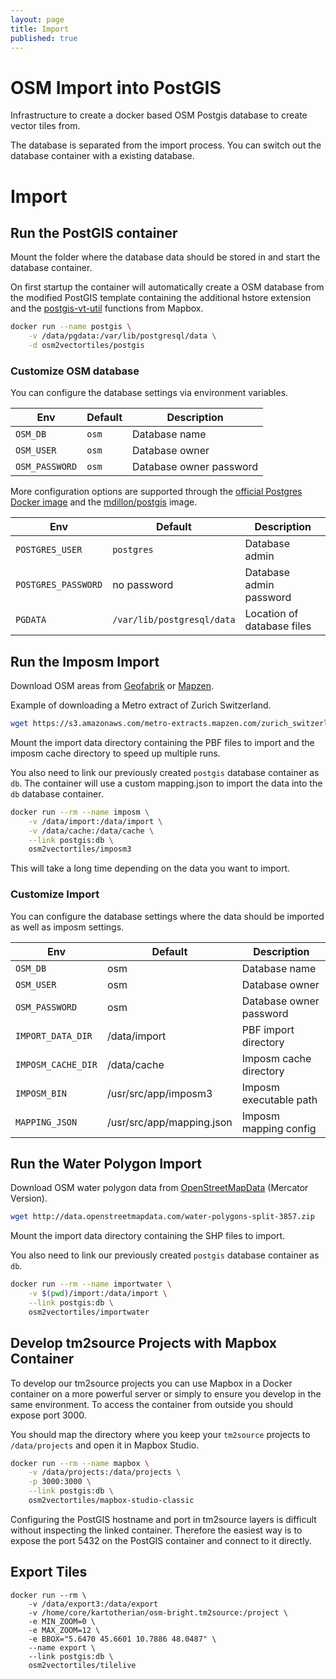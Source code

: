 ```yaml
---
layout: page
title: Import
published: true
---
```


# OSM Import into PostGIS

Infrastructure to create a docker based OSM Postgis database
to create vector tiles from.

The database is separated from the import process. You can switch
out the database container with a existing database.

# Import

## Run the PostGIS container

Mount the folder where the database data should be stored in
and start the database container.

On first startup the container will automatically create a OSM database from
the modified PostGIS template containing the additional hstore extension and
the [postgis-vt-util](https://github.com/mapbox/postgis-vt-util) functions from Mapbox.

```bash
docker run --name postgis \
    -v /data/pgdata:/var/lib/postgresql/data \
    -d osm2vectortiles/postgis
```

### Customize OSM database

You can configure the database settings via environment variables.

| Env            | Default   | Description             |
|----------------|-----------|-------------------------|
| `OSM_DB`       | `osm`     | Database name           |
| `OSM_USER`     | `osm`     | Database owner          |
| `OSM_PASSWORD` | `osm`     | Database owner password |

More configuration options are supported through the
[official Postgres Docker image](https://hub.docker.com/_/postgres/) and
the [mdillon/postgis](https://hub.docker.com/r/mdillon/postgis/) image.

| Env                 | Default                    | Description                |
|---------------------|----------------------------|----------------------------|
| `POSTGRES_USER`     | `postgres`                 | Database admin             |
| `POSTGRES_PASSWORD` | no password                | Database admin password    |
| `PGDATA`            | `/var/lib/postgresql/data` | Location of database files |

## Run the Imposm  Import

Download OSM areas from [Geofabrik](http://download.geofabrik.de/)
or [Mapzen](https://mapzen.com/data/metro-extracts).

Example of downloading a Metro extract of Zurich Switzerland.

```bash
wget https://s3.amazonaws.com/metro-extracts.mapzen.com/zurich_switzerland.osm.pbf
```

Mount the import data directory containing the PBF files to import
and the imposm cache directory to speed up multiple runs.

You also need to link our previously created `postgis` database container
as `db`.
The container will use a custom mapping.json to import the data into
the `db` database container.

```bash
docker run --rm --name imposm \
    -v /data/import:/data/import \
    -v /data/cache:/data/cache \
    --link postgis:db \
    osm2vectortiles/imposm3
```

This will take a long time depending on the data you want to import.

### Customize Import

You can configure the database settings where the data should be imported
as well as imposm settings.

| Env                | Default                   | Description             |
|--------------------|---------------------------|-------------------------|
| `OSM_DB`           | osm                       | Database name           |
| `OSM_USER`         | osm                       | Database owner          |
| `OSM_PASSWORD`     | osm                       | Database owner password |
| `IMPORT_DATA_DIR`  | /data/import              | PBF import directory    |
| `IMPOSM_CACHE_DIR` | /data/cache               | Imposm cache directory  |
| `IMPOSM_BIN`       | /usr/src/app/imposm3      | Imposm executable path  |
| `MAPPING_JSON`     | /usr/src/app/mapping.json | Imposm mapping config   |

## Run the Water Polygon Import

Download OSM water polygon data from [OpenStreetMapData](http://openstreetmapdata.com/data/water-polygons) (Mercator Version).

```bash
wget http://data.openstreetmapdata.com/water-polygons-split-3857.zip
```

Mount the import data directory containing the SHP files to import.

You also need to link our previously created `postgis` database container
as `db`.

```bash
docker run --rm --name importwater \
    -v $(pwd)/import:/data/import \
    --link postgis:db \
    osm2vectortiles/importwater
```

## Develop tm2source Projects with Mapbox Container

To develop our tm2source projects you can use Mapbox in a Docker container on a more powerful server
or simply to ensure you develop in the same environment.
To access the container from outside you should expose port 3000.

You should map the directory where you keep your `tm2source` projects to `/data/projects` and
open it in Mapbox Studio.

```bash
docker run --rm --name mapbox \
    -v /data/projects:/data/projects \
    -p 3000:3000 \
    --link postgis:db \
    osm2vectortiles/mapbox-studio-classic
```

Configuring the PostGIS hostname and port in tm2source layers is difficult without inspecting the linked
container. Therefore the easiest way is to expose the port 5432 on the PostGIS container and connect
to it directly.

## Export Tiles

```
docker run --rm \
	-v /data/export3:/data/export
	-v /home/core/kartotherian/osm-bright.tm2source:/project \
	-e MIN_ZOOM=0 \
	-e MAX_ZOOM=12 \
	-e BBOX="5.6470 45.6601 10.7886 48.0487" \
	--name export \
	--link postgis:db \
	osm2vectortiles/tilelive
```

